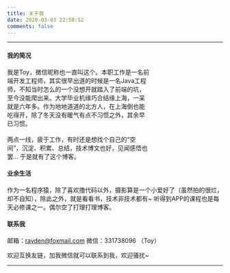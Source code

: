 ```yaml
---
title: 关于我
date: 2020-03-03 22:50:52
comments: false
---
```


---
#### 我的简况
<html>
<div style="display: flex;">
<div style="flex: 1;">
    我是Toy，微信昵称也一直叫这个。本职工作是一名前端开发工程师，其实很早出道的时候是一名Java工程师，不知当时怎么的一个没想开就踏入了前端的坑，至今没能爬出来。大学毕业机缘巧合结缘上海，一呆就是六年多。作为地地道道的北方人，在上海倒也能吃得开，除了冬天没有暖气有点不习惯之外，其余早已习惯。
    <br/><br/>两点一线，疲于工作，有时还是想找个自己的“空间”，沉淀、积累、总结，技术博文也好，见闻感悟也罢... 于是就有了这个博客。
</div>
<div style="width: 170px;"></div>
</div>
</html>

#### 业余生活
作为一名程序猿，除了喜欢撸代码以外，摄影算是一个小爱好了（虽然拍的很烂，却不自知），除此之外，就是看看书，技术非技术都有~ 听得到APP的课程也是每天必修课之一。偶尔空了打理打理博客。

#### 联系我
邮箱：rayden@foxmail.com
微信：331738096 （Toy）

欢迎互换友链，加我微信就可以联系到我，欢迎骚扰~

------------------------
